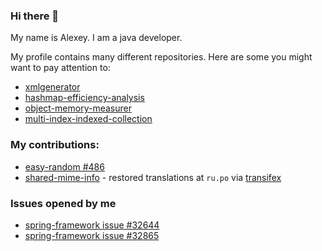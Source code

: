 ### Hi there 👋
My name is Alexey. I am a java developer.

My profile contains many different repositories. Here are some you might want to pay attention to:

- [xmlgenerator](https://github.com/lexakimov/xmlgenerator)
- [hashmap-efficiency-analysis](https://github.com/lexakimov/hashmap-efficiency-analysis)
- [object-memory-measurer](https://github.com/lexakimov/object-memory-measurer)
- [multi-index-indexed-collection](https://github.com/lexakimov/multi-index-indexed-collection)

### My contributions:

- [easy-random #486](https://github.com/j-easy/easy-random/pull/486)
- [shared-mime-info](https://gitlab.freedesktop.org/xdg/shared-mime-info/-/blob/98232f2a11fdfa7ebaea9df5a6d9525722043c1e/po/ru.po#L8) - restored translations at `ru.po` via [transifex](https://app.transifex.com/freedesktop/shared-mime-info/language/ru/)

### Issues opened by me

- [spring-framework issue #32644](https://github.com/spring-projects/spring-framework/issues/32644)
- [spring-framework issue #32865](https://github.com/spring-projects/spring-framework/issues/32865)

<!--
- 🔭 I’m currently working on ...
- 🌱 I’m currently learning ...
- 👯 I’m looking to collaborate on ...
- 🤔 I’m looking for help with ...
- 💬 Ask me about ...
- 📫 How to reach me: ...
- 😄 Pronouns: ...
- ⚡ Fun fact: ...
-->
